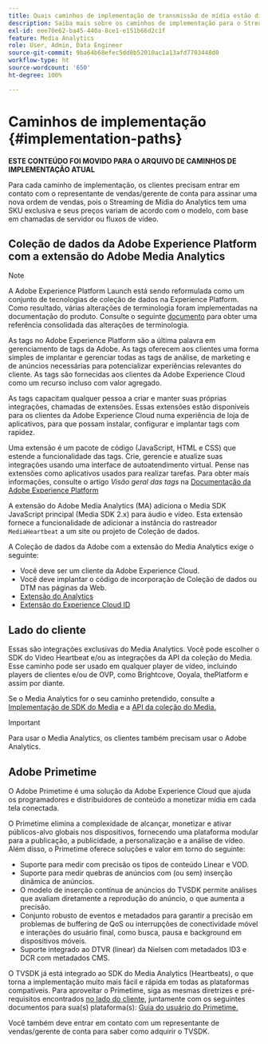 ```yaml
---
title: Quais caminhos de implementação de transmissão de mídia estão disponíveis?
description: Saiba mais sobre os caminhos de implementação para o Streaming de Mídia da Adobe, incluindo a Coleção de dados da Adobe Experience Platform.
exl-id: eee70e62-ba45-440a-8ce1-e151b66d2c1f
feature: Media Analytics
role: User, Admin, Data Engineer
source-git-commit: 9ba64b68efec5dd8b52010ac1a13afd7703448d0
workflow-type: ht
source-wordcount: '650'
ht-degree: 100%

---
```


# Caminhos de implementação {#implementation-paths}

**ESTE CONTEÚDO FOI MOVIDO PARA O ARQUIVO DE CAMINHOS DE IMPLEMENTAÇÃO ATUAL**

Para cada caminho de implementação, os clientes precisam entrar em contato com o representante de vendas/gerente de conta para assinar uma nova ordem de vendas, pois o Streaming de Mídia do Analytics tem uma SKU exclusiva e seus preços variam de acordo com o modelo, com base em chamadas de servidor ou fluxos de vídeo.

## Coleção de dados da Adobe Experience Platform com a extensão do Adobe Media Analytics

>[!NOTE]
>A Adobe Experience Platform Launch está sendo reformulada como um conjunto de tecnologias de coleção de dados na Experience Platform. Como resultado, várias alterações de terminologia foram implementadas na documentação do produto. Consulte o seguinte [documento](https://experienceleague.adobe.com/docs/experience-platform/tags/term-updates.html?lang=pt-BR) para obter uma referência consolidada das alterações de terminologia.


As tags no Adobe Experience Platform são a última palavra em gerenciamento de tags da Adobe. As tags oferecem aos clientes uma forma simples de implantar e gerenciar todas as tags de análise, de marketing e de anúncios necessárias para potencializar experiências relevantes do cliente. As tags são fornecidas aos clientes da Adobe Experience Cloud como um recurso incluso com valor agregado.

As tags capacitam qualquer pessoa a criar e manter suas próprias integrações, chamadas de extensões. Essas extensões estão disponíveis para os clientes da Adobe Experience Cloud numa experiência de loja de aplicativos, para que possam instalar, configurar e implantar tags com rapidez.

Uma extensão é um pacote de código (JavaScript, HTML e CSS) que estende a funcionalidade das tags. Crie, gerencie e atualize suas integrações usando uma interface de autoatendimento virtual. Pense nas extensões como aplicativos usados para realizar tarefas. Para obter mais informações, consulte o artigo *Visão geral das tags* na [Documentação da Adobe Experience Platform](https://experienceleague.adobe.com/docs/experience-platform/tags/home.html?lang=pt-BR)

A extensão do Adobe Media Analytics (MA) adiciona o Media SDK JavaScript principal (Media SDK 2.x) para áudio e vídeo. Esta extensão fornece a funcionalidade de adicionar a instância do rastreador `MediaHeartbeat` a um site ou projeto de Coleção de dados.

A Coleção de dados da Adobe com a extensão do Media Analytics exige o seguinte:
* Você deve ser um cliente da Adobe Experience Cloud.
* Você deve implantar o código de incorporação de Coleção de dados ou DTM nas páginas da Web.
* [Extensão do Analytics](https://experienceleague.adobe.com/docs/experience-platform/tags/extensions/adobe/analytics/overview.html?lang=pt-BR)
* [Extensão do Experience Cloud ID](https://experienceleague.adobe.com/docs/experience-platform/tags/extensions/adobe/id-service/overview.html?lang=pt-BR)


## Lado do cliente

Essas são integrações exclusivas do Media Analytics. Você pode escolher o SDK do Video Heartbeat e/ou as integrações da API da coleção do Media. Esse caminho pode ser usado em qualquer player de vídeo, incluindo players de clientes e/ou de OVP, como Brightcove, Ooyala, thePlatform e assim por diante.

Se o Media Analytics for o seu caminho pretendido, consulte a [Implementação de SDK do Media](/help/legacy/setup/legacy-setup-overview.md) e a [API da coleção do Media.](/help/implementation/media-collection-api/mc-api-overview.md)

>[!IMPORTANT]
>Para usar o Media Analytics, os clientes também precisam usar o Adobe Analytics.

## Adobe Primetime

O Adobe Primetime é uma solução da Adobe Experience Cloud que ajuda os programadores e distribuidores de conteúdo a monetizar mídia em cada tela conectada.

O Primetime elimina a complexidade de alcançar, monetizar e ativar públicos-alvo globais nos dispositivos, fornecendo uma plataforma modular para a publicação, a publicidade, a personalização e a análise de vídeo. Além disso, o Primetime oferece soluções e valor em torno do seguinte:

* Suporte para medir com precisão os tipos de conteúdo Linear e VOD.
* Suporte para medir quebras de anúncios com (ou sem) inserção dinâmica de anúncios.
* O modelo de inserção contínua de anúncios do TVSDK permite análises que avaliam diretamente a reprodução do anúncio, o que aumenta a precisão.
* Conjunto robusto de eventos e metadados para garantir a precisão em problemas de buffering de QoS ou interrupções de conectividade móvel e interações do usuário final, como busca, pausa e background em dispositivos móveis.
* Suporte integrado ao DTVR (linear) da Nielsen com metadados ID3 e DCR com metadados CMS.


O TVSDK já está integrado ao SDK do Media Analytics (Heartbeats), o que torna a implementação muito mais fácil e rápida em todas as plataformas compatíveis. Para aproveitar o Primetime, siga as mesmas diretrizes e pré-requisitos encontrados [no lado do cliente](/help/legacy/intro-to-ava/implementation-paths/client-side-path.md), juntamente com os seguintes documentos para sua(s) plataforma(s): [Guia do usuário do Primetime.](https://helpx.adobe.com/br/support/primetime.html)

Você também deve entrar em contato com um representante de vendas/gerente de conta para saber como adquirir o TVSDK.
